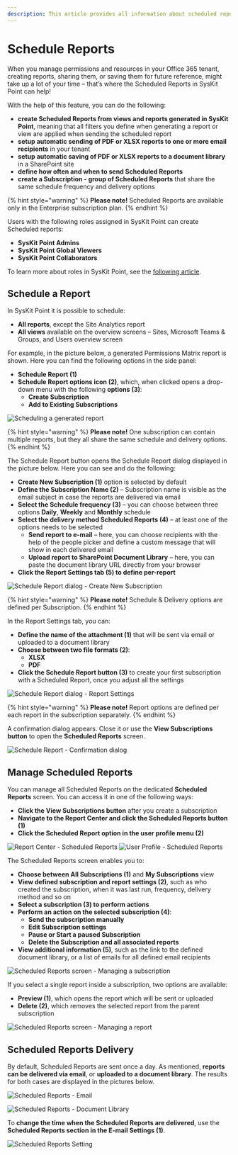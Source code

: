 ```yaml
---
description: This article provides all information about scheduled reports in SysKit Point.
---
```


# Schedule Reports

When you manage permissions and resources in your Office 365 tenant, creating reports, sharing them, or saving them for future reference, might take up a lot of your time – that’s where the Scheduled Reports in SysKit Point can help!

With the help of this feature, you can do the following:
* **create Scheduled Reports from views and reports generated in SysKit Point**, meaning that all filters you define when generating a report or view are applied when sending the scheduled report
* **setup automatic sending of PDF or XLSX reports to one or more email recipients** in your tenant
* **setup automatic saving of PDF or XLSX reports to a document library** in a SharePoint site
* **define how often and when to send Scheduled Reports**
* **create a Subscription - group of Scheduled Reports** that share the same schedule frequency and delivery options

{% hint style="warning" %}
**Please note!** Scheduled Reports are available only in the Enterprise subscription plan.
{% endhint %}

Users with the following roles assigned in SysKit Point can create Scheduled reports:
* **SysKit Point Admins**
* **SysKit Point Global Viewers**
* **SysKit Point Collaborators**

To learn more about roles in SysKit Point, see the [following article](../installation-and-configuration/enable-role-based-access.md).

## Schedule a Report

In SysKit Point it is possible to schedule:
* **All reports**, except the Site Analytics report
* **All views** available on the overview screens – Sites, Microsoft Teams & Groups, and Users overview screen 

For example, in the picture below, a generated Permissions Matrix report is shown.
Here you can find the following options in the side panel: 
* **Schedule Report (1)**
* **Schedule Report options icon (2)**, which, when clicked opens a drop-down menu with the following **options (3)**:
    * **Create Subscription**
    * **Add to Existing Subscriptions**

![Scheduling a generated report](../.gitbook/assets/schedule-reports_schedule-report.png)

{% hint style="warning" %}
**Please note!** One subscription can contain multiple reports, but they all share the same schedule and delivery options.  
{% endhint %}

The Schedule Report button opens the Schedule Report dialog displayed in the picture below. Here you can see and do the following:
* **Create New Subscription (1)** option is selected by default 
* **Define the Subscription Name (2)** – Subscription name is visible as the email subject in case the reports are delivered via email
* **Select the Schedule frequency (3)** – you can choose between three options **Daily**, **Weekly** and **Monthly** schedule
* **Select the delivery method Scheduled Reports (4)** – at least one of the options needs to be selected
    * **Send report to e-mail** – here, you can choose recipients with the help of the people picker and define a custom message that will show in each delivered email
    * **Upload report to SharePoint Document Library** – here, you can paste the document library URL directly from your browser
* **Click the Report Settings tab (5) to define per-report**

![Schedule Report dialog - Create New Subscription](../.gitbook/assets/schedule-reports_create-subscription-dialog.png)

{% hint style="warning" %}
**Please note!** Schedule & Delivery options are defined per Subscription.
{% endhint %}

In the Report Settings tab, you can: 
* **Define the name of the attachment (1)** that will be sent via email or uploaded to a document library
* **Choose between two file formats (2)**:
    * **XLSX**
    * **PDF**
* **Click the Schedule Report button (3)** to create your first subscription with a Scheduled Report, once you adjust all the settings 

![Schedule Report dialog - Report Settings](../.gitbook/assets/schedule-reports_create-subscription-dialog-report-settings.png)

{% hint style="warning" %}
**Please note!** Report options are defined per each report in the subscription separately.
{% endhint %}

A confirmation dialog appears. Close it or use the **View Subscriptions button** to open the **Scheduled Reports** screen.

![Schedule Report - Confirmation dialog](../.gitbook/assets/schedule-reports_confirmation-dialog.png)

## Manage Scheduled Reports

You can manage all Scheduled Reports on the dedicated **Scheduled Reports** screen. You can access it in one of the following ways:
* **Click the View Subscriptions button** after you create a subscription
* **Navigate to the Report Center and click the Scheduled Reports button (1)**
* **Click the Scheduled Report option in the user profile menu (2)**

![Report Center - Scheduled Reports](../.gitbook/assets/schedule-reports_report-center.png)
![User Profile - Scheduled Reports](../.gitbook/assets/schedule-reports_user-profile-menu.png)

The Scheduled Reports screen enables you to:
* **Choose between All Subscriptions (1)** and **My Subscriptions** view
* **View defined subscription and report settings (2)**, such as who created the subscription, when it was last run, frequency, delivery method and so on 
* **Select a subscription (3) to perform actions**
* **Perform an action on the selected subscription (4)**:
    * **Send the subscription manually**
    * **Edit Subscription settings**
    * **Pause or Start a paused Subscription**
    * **Delete the Subscription and all associated reports**
* **View additional information (5)**, such as the link to the defined document library, or a list of emails for all defined email recipients

![Scheduled Reports screen - Managing a subscription](../.gitbook/assets/schedule-reports_manage-subscription.png)

If you select a single report inside a subscription, two options are available:
* **Preview (1)**, which opens the report which will be sent or uploaded
* **Delete (2)**, which removes the selected report from the parent subscription

![Scheduled Reports screen - Managing a report](../.gitbook/assets/schedule-reports_manage-report.png)

## Scheduled Reports Delivery

By default, Scheduled Reports are sent once a day. As mentioned, **reports can be delivered via email**, or **uploaded to a document library**. The results for both cases are displayed in the pictures below.

![Scheduled Reports - Email](../.gitbook/assets/schedule-reports_email.png)

![Scheduled Reports - Document Library](../.gitbook/assets/schedule-reports_document-library.png)

To **change the time when the Scheduled Reports are delivered**, use the **Scheduled Reports section in the E-mail Settings (1)**.  

![Scheduled Reports Setting](../.gitbook/assets/schedule-reports_email-settings.png)